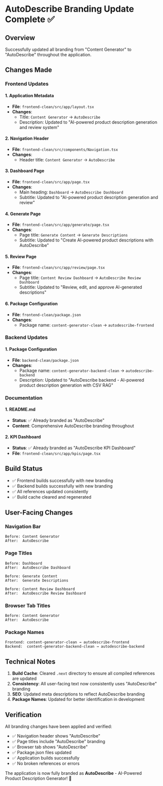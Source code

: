 # AutoDescribe Branding Update Complete ✅

## Overview
Successfully updated all branding from "Content Generator" to "AutoDescribe" throughout the application.

## Changes Made

### Frontend Updates

#### 1. Application Metadata
- **File**: `frontend-clean/src/app/layout.tsx`
- **Changes**:
  - Title: `Content Generator` → `AutoDescribe`
  - Description: Updated to "AI-powered product description generation and review system"

#### 2. Navigation Header
- **File**: `frontend-clean/src/components/Navigation.tsx`
- **Changes**:
  - Header title: `Content Generator` → `AutoDescribe`

#### 3. Dashboard Page
- **File**: `frontend-clean/src/app/page.tsx`
- **Changes**:
  - Main heading: `Dashboard` → `AutoDescribe Dashboard`
  - Subtitle: Updated to "AI-powered product description generation and review"

#### 4. Generate Page
- **File**: `frontend-clean/src/app/generate/page.tsx`
- **Changes**:
  - Page title: `Generate Content` → `Generate Descriptions`
  - Subtitle: Updated to "Create AI-powered product descriptions with AutoDescribe"

#### 5. Review Page
- **File**: `frontend-clean/src/app/review/page.tsx`
- **Changes**:
  - Page title: `Content Review Dashboard` → `AutoDescribe Review Dashboard`
  - Subtitle: Updated to "Review, edit, and approve AI-generated descriptions"

#### 6. Package Configuration
- **File**: `frontend-clean/package.json`
- **Changes**:
  - Package name: `content-generator-clean` → `autodescribe-frontend`

### Backend Updates

#### 1. Package Configuration
- **File**: `backend-clean/package.json`
- **Changes**:
  - Package name: `content-generator-backend-clean` → `autodescribe-backend`
  - Description: Updated to "AutoDescribe backend - AI-powered product description generation with CSV RAG"

### Documentation

#### 1. README.md
- **Status**: ✅ Already branded as "AutoDescribe"
- **Content**: Comprehensive AutoDescribe branding throughout

#### 2. KPI Dashboard
- **Status**: ✅ Already branded as "AutoDescribe KPI Dashboard"
- **File**: `frontend-clean/src/app/kpis/page.tsx`

## Build Status
- ✅ Frontend builds successfully with new branding
- ✅ Backend builds successfully with new branding
- ✅ All references updated consistently
- ✅ Build cache cleared and regenerated

## User-Facing Changes

### Navigation Bar
```
Before: Content Generator
After:  AutoDescribe
```

### Page Titles
```
Before: Dashboard
After:  AutoDescribe Dashboard

Before: Generate Content
After:  Generate Descriptions

Before: Content Review Dashboard  
After:  AutoDescribe Review Dashboard
```

### Browser Tab Titles
```
Before: Content Generator
After:  AutoDescribe
```

### Package Names
```
Frontend: content-generator-clean → autodescribe-frontend
Backend:  content-generator-backend-clean → autodescribe-backend
```

## Technical Notes

1. **Build Cache**: Cleared `.next` directory to ensure all compiled references are updated
2. **Consistency**: All user-facing text now consistently uses "AutoDescribe" branding
3. **SEO**: Updated meta descriptions to reflect AutoDescribe branding
4. **Package Names**: Updated for better identification in development

## Verification

All branding changes have been applied and verified:
- ✅ Navigation header shows "AutoDescribe"
- ✅ Page titles include "AutoDescribe" branding
- ✅ Browser tab shows "AutoDescribe"
- ✅ Package.json files updated
- ✅ Application builds successfully
- ✅ No broken references or errors

The application is now fully branded as **AutoDescribe** - AI-Powered Product Description Generator! 🚀